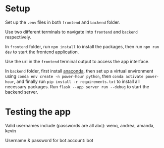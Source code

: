 # Setup
Set up the `.env` files in both `frontend` and `backend` folder.

Use two different terminals to navigate into `frontend` and `backend` respectively.

In `frontend` folder, run `npm install` to install the packages, then run `npm run dev` to start the frontend application.

Use the url in the `frontend` terminal output to access the app interface.

In `backend` folder, first install [anaconda](https://www.anaconda.com/), then set up a virtual environment using
`conda env create -n power-hour python`, then `conda activate power-hour`, and finally run `pip install -r requirements.txt` to install all necessary packages.
Run `flask --app server run --debug` to start the backend server.

# Testing the app
Valid usernames include (passwords are all abc):
wenq, andrea, amanda, kevin

Username & password for bot account:
bot